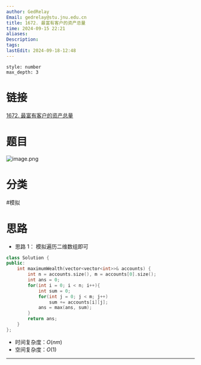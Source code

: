 ```yaml
---
author: GedRelay
Email: gedrelay@stu.jnu.edu.cn
title: 1672. 最富有客户的资产总量
time: 2024-09-15 22:21
aliases: 
Description: 
tags: 
lastEdit: 2024-09-18-12:48
---
```


```toc
style: number
max_depth: 3
```

# 链接
[1672. 最富有客户的资产总量](https://leetcode.cn/problems/richest-customer-wealth/) 

# 题目
![image.png](https://ged-pic-bed.oss-cn-guangzhou.aliyuncs.com/img/202409152221915.png)


# 分类
#模拟 

# 思路
- 思路 1：
模拟遍历二维数组即可


```cpp
class Solution {
public:
    int maximumWealth(vector<vector<int>>& accounts) {
        int n = accounts.size(), m = accounts[0].size();
        int ans = 0;
        for(int i = 0; i < n; i++){
            int sum = 0;
            for(int j = 0; j < m; j++)
                sum += accounts[i][j];
            ans = max(ans, sum);
        }
        return ans;
    }
};
```


- 时间复杂度：${O\left( nm \right)  }$ 
- 空间复杂度：${O\left( 1 \right)  }$ 


---

